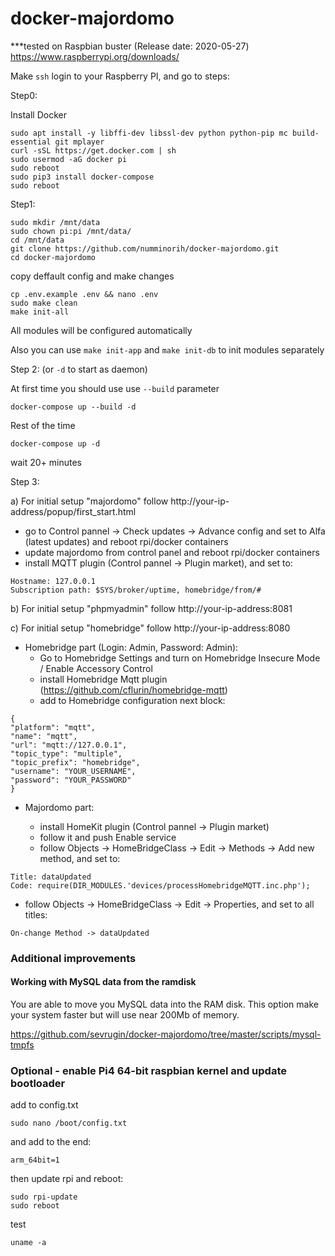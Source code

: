 # docker-majordomo

***tested on Raspbian buster (Release date: 2020-05-27)
https://www.raspberrypi.org/downloads/

Make `ssh` login to your Raspberry PI, and go to steps:

Step0:

Install Docker

```
sudo apt install -y libffi-dev libssl-dev python python-pip mc build-essential git mplayer
curl -sSL https://get.docker.com | sh
sudo usermod -aG docker pi
sudo reboot
sudo pip3 install docker-compose
sudo reboot
```

Step1: 

```
sudo mkdir /mnt/data
sudo chown pi:pi /mnt/data/
cd /mnt/data
git clone https://github.com/numminorih/docker-majordomo.git
cd docker-majordomo
```
copy deffault config and make changes
```
cp .env.example .env && nano .env
sudo make clean
make init-all
```
All modules will be configured automatically

Also you can use `make init-app` and `make init-db` to init modules separately

Step 2: (or `-d` to start as daemon)

At first time you should use use `--build` parameter

```
docker-compose up --build -d
```
Rest of the time
```
docker-compose up -d
```

wait 20+ minutes

Step 3:

a) For initial setup "majordomo" follow http://your-ip-address/popup/first_start.html

- go to Control pannel -> Check updates -> Advance config and set to Alfa (latest updates) and reboot rpi/docker containers
- update majordomo from control panel and reboot rpi/docker containers
- install MQTT plugin (Control pannel -> Plugin market), and set to:
	
```
Hostname: 127.0.0.1
Subscription path: $SYS/broker/uptime, homebridge/from/#
```

b) For initial setup "phpmyadmin" follow http://your-ip-address:8081

c) For initial setup "homebridge" follow http://your-ip-address:8080

- Homebridge part (Login: Admin, Password: Admin):
	- Go to Homebridge Settings and turn on Homebridge Insecure Mode / Enable Accessory Control
	- install Homebridge Mqtt plugin (https://github.com/cflurin/homebridge-mqtt)
	- add to Homebridge configuration next block:
```
{
"platform": "mqtt",
"name": "mqtt",
"url": "mqtt://127.0.0.1",
"topic_type": "multiple",
"topic_prefix": "homebridge",
"username": "YOUR_USERNAME",
"password": "YOUR_PASSWORD"
}
```
- Majordomo part:

	- install HomeKit plugin (Control pannel -> Plugin market)
	- follow it and push Enable service
	- follow Objects -> HomeBridgeClass -> Edit -> Methods -> Add new method, and set to:
```
Title: dataUpdated
Code: require(DIR_MODULES.'devices/processHomebridgeMQTT.inc.php');
```

- follow Objects -> HomeBridgeClass -> Edit -> Properties, and set to all titles:

```
On-change Method -> dataUpdated
```

### Additional improvements

#### Working with MySQL data from the ramdisk

You are able to move you MySQL data into the RAM disk. This option make your system faster but will use near 200Mb of memory.

https://github.com/sevrugin/docker-majordomo/tree/master/scripts/mysql-tmpfs

### Optional - enable Pi4 64-bit raspbian kernel and update bootloader

add to config.txt

```
sudo nano /boot/config.txt
```

and add to the end:

```
arm_64bit=1
```

then update rpi and reboot:

```
sudo rpi-update
sudo reboot
```

test

```
uname -a
```
